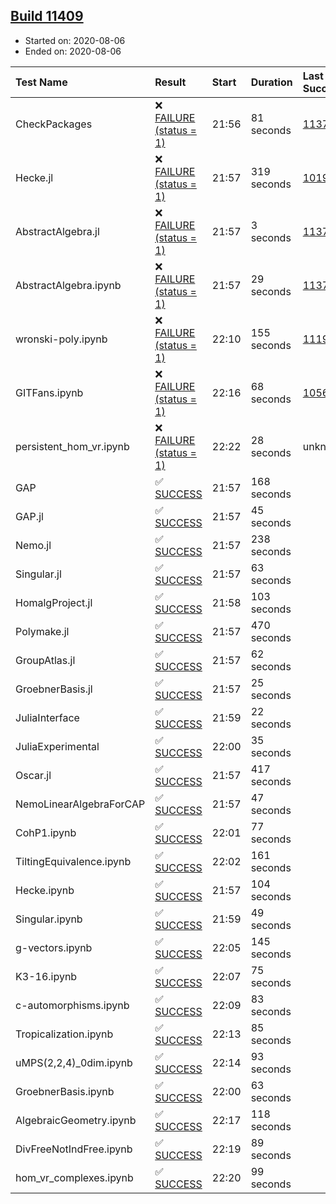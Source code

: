## [Build 11409](https://oscarci.mathematik.uni-kl.de/job/oscar/11409/)

* Started on: 2020-08-06
* Ended on: 2020-08-06

| Test Name    | Result | Start | Duration | Last Success | First Failure |
|:-------------|:-------|:------|:---------|:-------------|:--------------|
| CheckPackages | ❌ [FAILURE (status = 1)](https://oscarci.mathematik.uni-kl.de/job/oscar/11409/artifact/logs/build-11409/CheckPackages.log) | 21:56 | 81 seconds | [11376](https://oscarci.mathematik.uni-kl.de/job/oscar/11376/) | [11377](https://oscarci.mathematik.uni-kl.de/job/oscar/11377/) |
| Hecke.jl | ❌ [FAILURE (status = 1)](https://oscarci.mathematik.uni-kl.de/job/oscar/11409/artifact/logs/build-11409/Hecke.jl.log) | 21:57 | 319 seconds | [10197](https://oscarci.mathematik.uni-kl.de/job/oscar/10197/) | [10198](https://oscarci.mathematik.uni-kl.de/job/oscar/10198/) |
| AbstractAlgebra.jl | ❌ [FAILURE (status = 1)](https://oscarci.mathematik.uni-kl.de/job/oscar/11409/artifact/logs/build-11409/AbstractAlgebra.jl.log) | 21:57 | 3 seconds | [11376](https://oscarci.mathematik.uni-kl.de/job/oscar/11376/) | [11377](https://oscarci.mathematik.uni-kl.de/job/oscar/11377/) |
| AbstractAlgebra.ipynb | ❌ [FAILURE (status = 1)](https://oscarci.mathematik.uni-kl.de/job/oscar/11409/artifact/logs/build-11409/AbstractAlgebra.ipynb.log) | 21:57 | 29 seconds | [11376](https://oscarci.mathematik.uni-kl.de/job/oscar/11376/) | [11377](https://oscarci.mathematik.uni-kl.de/job/oscar/11377/) |
| wronski-poly.ipynb | ❌ [FAILURE (status = 1)](https://oscarci.mathematik.uni-kl.de/job/oscar/11409/artifact/logs/build-11409/wronski-poly.ipynb.log) | 22:10 | 155 seconds | [11192](https://oscarci.mathematik.uni-kl.de/job/oscar/11192/) | [11193](https://oscarci.mathematik.uni-kl.de/job/oscar/11193/) |
| GITFans.ipynb | ❌ [FAILURE (status = 1)](https://oscarci.mathematik.uni-kl.de/job/oscar/11409/artifact/logs/build-11409/GITFans.ipynb.log) | 22:16 | 68 seconds | [10566](https://oscarci.mathematik.uni-kl.de/job/oscar/10566/) | [10567](https://oscarci.mathematik.uni-kl.de/job/oscar/10567/) |
| persistent_hom_vr.ipynb | ❌ [FAILURE (status = 1)](https://oscarci.mathematik.uni-kl.de/job/oscar/11409/artifact/logs/build-11409/persistent_hom_vr.ipynb.log) | 22:22 | 28 seconds | unknown | unknown |
| GAP | ✅ [SUCCESS](https://oscarci.mathematik.uni-kl.de/job/oscar/11409/artifact/logs/build-11409/GAP.log) | 21:57 | 168 seconds |  |  |
| GAP.jl | ✅ [SUCCESS](https://oscarci.mathematik.uni-kl.de/job/oscar/11409/artifact/logs/build-11409/GAP.jl.log) | 21:57 | 45 seconds |  |  |
| Nemo.jl | ✅ [SUCCESS](https://oscarci.mathematik.uni-kl.de/job/oscar/11409/artifact/logs/build-11409/Nemo.jl.log) | 21:57 | 238 seconds |  |  |
| Singular.jl | ✅ [SUCCESS](https://oscarci.mathematik.uni-kl.de/job/oscar/11409/artifact/logs/build-11409/Singular.jl.log) | 21:57 | 63 seconds |  |  |
| HomalgProject.jl | ✅ [SUCCESS](https://oscarci.mathematik.uni-kl.de/job/oscar/11409/artifact/logs/build-11409/HomalgProject.jl.log) | 21:58 | 103 seconds |  |  |
| Polymake.jl | ✅ [SUCCESS](https://oscarci.mathematik.uni-kl.de/job/oscar/11409/artifact/logs/build-11409/Polymake.jl.log) | 21:57 | 470 seconds |  |  |
| GroupAtlas.jl | ✅ [SUCCESS](https://oscarci.mathematik.uni-kl.de/job/oscar/11409/artifact/logs/build-11409/GroupAtlas.jl.log) | 21:57 | 62 seconds |  |  |
| GroebnerBasis.jl | ✅ [SUCCESS](https://oscarci.mathematik.uni-kl.de/job/oscar/11409/artifact/logs/build-11409/GroebnerBasis.jl.log) | 21:57 | 25 seconds |  |  |
| JuliaInterface | ✅ [SUCCESS](https://oscarci.mathematik.uni-kl.de/job/oscar/11409/artifact/logs/build-11409/JuliaInterface.log) | 21:59 | 22 seconds |  |  |
| JuliaExperimental | ✅ [SUCCESS](https://oscarci.mathematik.uni-kl.de/job/oscar/11409/artifact/logs/build-11409/JuliaExperimental.log) | 22:00 | 35 seconds |  |  |
| Oscar.jl | ✅ [SUCCESS](https://oscarci.mathematik.uni-kl.de/job/oscar/11409/artifact/logs/build-11409/Oscar.jl.log) | 21:57 | 417 seconds |  |  |
| NemoLinearAlgebraForCAP | ✅ [SUCCESS](https://oscarci.mathematik.uni-kl.de/job/oscar/11409/artifact/logs/build-11409/NemoLinearAlgebraForCAP.log) | 21:57 | 47 seconds |  |  |
| CohP1.ipynb | ✅ [SUCCESS](https://oscarci.mathematik.uni-kl.de/job/oscar/11409/artifact/logs/build-11409/CohP1.ipynb.log) | 22:01 | 77 seconds |  |  |
| TiltingEquivalence.ipynb | ✅ [SUCCESS](https://oscarci.mathematik.uni-kl.de/job/oscar/11409/artifact/logs/build-11409/TiltingEquivalence.ipynb.log) | 22:02 | 161 seconds |  |  |
| Hecke.ipynb | ✅ [SUCCESS](https://oscarci.mathematik.uni-kl.de/job/oscar/11409/artifact/logs/build-11409/Hecke.ipynb.log) | 21:57 | 104 seconds |  |  |
| Singular.ipynb | ✅ [SUCCESS](https://oscarci.mathematik.uni-kl.de/job/oscar/11409/artifact/logs/build-11409/Singular.ipynb.log) | 21:59 | 49 seconds |  |  |
| g-vectors.ipynb | ✅ [SUCCESS](https://oscarci.mathematik.uni-kl.de/job/oscar/11409/artifact/logs/build-11409/g-vectors.ipynb.log) | 22:05 | 145 seconds |  |  |
| K3-16.ipynb | ✅ [SUCCESS](https://oscarci.mathematik.uni-kl.de/job/oscar/11409/artifact/logs/build-11409/K3-16.ipynb.log) | 22:07 | 75 seconds |  |  |
| c-automorphisms.ipynb | ✅ [SUCCESS](https://oscarci.mathematik.uni-kl.de/job/oscar/11409/artifact/logs/build-11409/c-automorphisms.ipynb.log) | 22:09 | 83 seconds |  |  |
| Tropicalization.ipynb | ✅ [SUCCESS](https://oscarci.mathematik.uni-kl.de/job/oscar/11409/artifact/logs/build-11409/Tropicalization.ipynb.log) | 22:13 | 85 seconds |  |  |
| uMPS(2,2,4)_0dim.ipynb | ✅ [SUCCESS](https://oscarci.mathematik.uni-kl.de/job/oscar/11409/artifact/logs/build-11409/uMPS-2-2-4-_0dim.ipynb.log) | 22:14 | 93 seconds |  |  |
| GroebnerBasis.ipynb | ✅ [SUCCESS](https://oscarci.mathematik.uni-kl.de/job/oscar/11409/artifact/logs/build-11409/GroebnerBasis.ipynb.log) | 22:00 | 63 seconds |  |  |
| AlgebraicGeometry.ipynb | ✅ [SUCCESS](https://oscarci.mathematik.uni-kl.de/job/oscar/11409/artifact/logs/build-11409/AlgebraicGeometry.ipynb.log) | 22:17 | 118 seconds |  |  |
| DivFreeNotIndFree.ipynb | ✅ [SUCCESS](https://oscarci.mathematik.uni-kl.de/job/oscar/11409/artifact/logs/build-11409/DivFreeNotIndFree.ipynb.log) | 22:19 | 89 seconds |  |  |
| hom_vr_complexes.ipynb | ✅ [SUCCESS](https://oscarci.mathematik.uni-kl.de/job/oscar/11409/artifact/logs/build-11409/hom_vr_complexes.ipynb.log) | 22:20 | 99 seconds |  |  |
